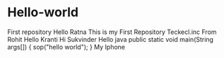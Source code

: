 # Hello-world
First repository
Hello Ratna This is my First Repository
Teckecl.inc
From Rohit
Hello Kranti
Hi Sukvinder 
Hello java
public static void main(String args[])
{
sop("hello world");
}
My Iphone
